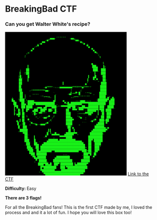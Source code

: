 
<h1>BreakingBad CTF</h1>
<h3>Can you get Walter White's recipe?</h3>
<img src=1.png width="400px"/>
<a href="https://drive.google.com/drive/u/0/folders/1WGTR_UqDbaJwvqNyQFF9r5HVnYhUHdds">Link to the CTF</a>
<p><b>Difficulty: </b> Easy</p>
<p><b>There are 3 flags!</b><p>
<p>For all the BreakingBad fans! This is the first CTF made by me, I loved the process and and it a lot of fun. I hope you will love this box too!</p>

